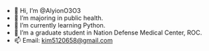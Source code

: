 - 👋 Hi, I’m @AlyionO3O3
- 👀 I’m majoring in public health.
- 🌱 I’m currently learning Python.
- 💞️ I’m a graduate student in Nation Defense Medical Center, ROC.
- 📫 Email: kim5120658@gmail.com

<!---
AlyionO3O3/AlyionO3O3 is a ✨ special ✨ repository because its `README.md` (this file) appears on your GitHub profile.
You can click the Preview link to take a look at your changes.
--->
